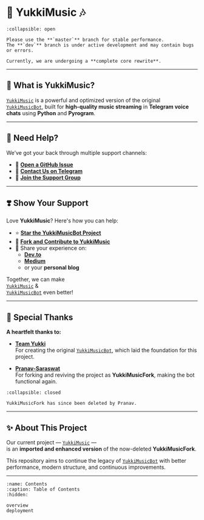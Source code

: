 # 🎵 **YukkiMusic** 🎶

```{important}
:collapsible: open

Please use the **`master`** branch for stable performance.  
The **`dev`** branch is under active development and may contain bugs or errors.

Currently, we are undergoing a **complete core rewrite**.
```

---

## 🔗 What is YukkiMusic?

[`YukkiMusic`](https://github.com/TheTeamVivek/YukkiMusic) is a powerful and optimized version of the original  
[`YukkiMusicBot`](https://github.com/TeamYukki/YukkiMusicBot), built for **high-quality music streaming** in **Telegram voice chats** using **Python** and **Pyrogram**.

---

## 🤝 Need Help?

We’ve got your back through multiple support channels:

- 📝 [**Open a GitHub Issue**](https://github.com/TheTeamVivek/YukkiMusic/issues/new?assignees=&labels=question&title=support%3A+&body=%23+Support+Question)
- 💬 [**Contact Us on Telegram**](https://t.me/TheTeamVk)
- 👥 [**Join the Support Group**](https://t.me/TheTeamVk)

---

## ❣️ Show Your Support

Love **YukkiMusic**? Here's how you can help:

- ⭐ [**Star the YukkiMusicBot Project**](https://github.com/TeamYukki/YukkiMusicBot)
- 🍴 [**Fork and Contribute to YukkiMusic**](https://github.com/TheTeamVivek/YukkiMusic)
- 📢 Share your experience on:
  - [**Dev.to**](https://dev.to/)
  - [**Medium**](https://medium.com/)
  - or your **personal blog**

Together, we can make  
[`YukkiMusic`](https://github.com/TheTeamVivek/YukkiMusic) &  
[`YukkiMusicBot`](https://github.com/TeamYukki/YukkiMusicBot) even better!

---

## 🙏 Special Thanks

**A heartfelt thanks to:**

- **[Team Yukki](https://github.com/TeamYukki)**  
  For creating the original [`YukkiMusicBot`](https://github.com/TeamYukki/YukkiMusicBot), which laid the foundation for this project.

- **[Pranav-Saraswat](https://github.com/Pranav-Saraswat)**  
  For forking and reviving the project as **YukkiMusicFork**, making the bot functional again.  

```{note}
:collapsible: closed

YukkiMusicFork has since been deleted by Pranav.
```
---

## ✨ About This Project

Our current project — [`YukkiMusic`](https://github.com/TheTeamVivek/YukkiMusic) —  
is an **imported and enhanced version** of the now-deleted **YukkiMusicFork**.

This repository aims to continue the legacy of [`YukkiMusicBot`](https://github.com/TeamYukki/YukkiMusicBot) with better performance, modern structure, and continuous improvements.

---


```{toctree}
:name: Contents
:caption: Table of Contents
:hidden:

overview
deployment
```